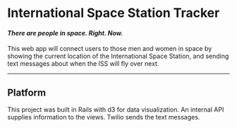 # International Space Station Tracker

#### _There are people in space. Right. Now._

This web app will connect users to those men and women in space by showing the current location of the International Space Station, and sending text messages about when the ISS will fly over next.

___
## Platform
This project was built in Rails with d3 for data visualization.
An internal API supplies information to the views. Twilio sends the text messages.
